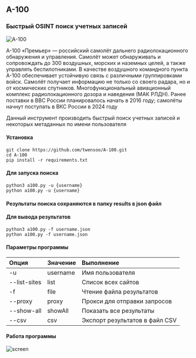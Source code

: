 ## A-100
### Быстрый OSINT поиск учетных записей
![A-100](https://github.com/twensoo/imageForA-100/blob/main/А-100.jpg)

А-100 «Премьер» — российский самолёт дальнего радиолокационного обнаружения и управления. Самолёт может обнаруживать и сопровождать до 300 воздушных, морских и наземных целей, а также управлять беспилотниками. В качестве воздушного командного пункта А-100 обеспечивает устойчивую связь с различными группировками войск. Самолёт получает информацию не только со своего радара, но и от космических спутников. Многофункциональный авиационный комплекс радиолокационного дозора и наведения (МАК РЛДН).
Ранее поставки в ВВС России планировалось начать в 2016 году; самолёты начнут поступать в ВКС России в 2024 году

Данный инструмент производить быстрый поиск учетных записей и некоторых метаданных по имени пользователя



#### Установка


```shell
git clone https://github.com/twensoo/A-100.git
cd A-100
pip install -r requirements.txt
```

#### Для запуска поиска

```shell
python3 a100.py -u {username}
python a100.py -u {username}
```

#### Результаты поиска сохраняются в папку results в json файл
#### Для вывода результатов
```shell
python3 a100.py -f username.json
python a100.py -f username.json
```

#### Параметры программы
| **Опция**    | **Значение** | **Выполнение**                 |
| :--------    |:------------ | :----------------------------- |
| -u           | username     | Имя пользователя               |
| --list-sites | list         | Список всех сайтов             |
| -f           | file         | Чтение файла результатов       |
| --proxy      | proxy        | Прокси для отправки запросов   |
| --show-all   | showAll      | Показать все результаты        |
| --csv        | csv          | Экспорт результатов в файл CSV |


#### Работа программы
![screen](https://github.com/twensoo/imageForA-100/blob/main/Снимок%20экрана%202023-07-20%20в%2000.21.07.png)
